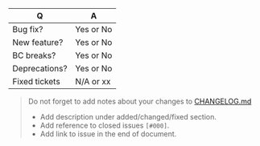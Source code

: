 | Q             | A
| ------------- | ---
| Bug fix?      | Yes or No
| New feature?  | Yes or No
| BC breaks?    | Yes or No
| Deprecations? | Yes or No
| Fixed tickets | N/A or xx

> Do not forget to add notes about your changes to [CHANGELOG.md](https://github.com/deployphp/deployer/blob/master/CHANGELOG.md)
> * Add description under added/changed/fixed section.
> * Add reference to closed issues `[#000]`.
> * Add link to issue in the end of document.
